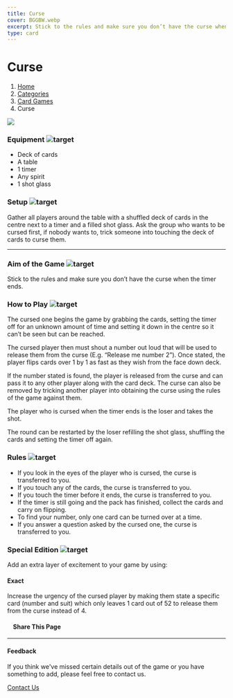 ```yaml
---
title: Curse
cover: BGGBW.webp
excerpt: Stick to the rules and make sure you don’t have the curse when the timer ends.
type: card
---
```


# Curse

1.  [Home](/)
2.  [Categories](GameCategories)
3.  [Card Games](GameCategories/CardGames)
4.  Curse

![](/images/curse.webp)

### Equipment ![target](/images/liquor.webp)

-   Deck of cards
-   A table
-   1 timer
-   Any spirit
-   1 shot glass

### Setup ![target](/images/settings.webp)

Gather all players around the table with a shuffled deck of cards in the centre next to a timer and a filled shot glass. Ask the group who wants to be cursed first, if nobody wants to, trick someone into touching the deck of cards to curse them.

* * *

### Aim of the Game ![target](/images/target.webp)

Stick to the rules and make sure you don’t have the curse when the timer ends.

### How to Play ![target](/images/question.webp)

The cursed one begins the game by grabbing the cards, setting the timer off for an unknown amount of time and setting it down in the centre so it can’t be seen but can be reached.

The cursed player then must shout a number out loud that will be used to release them from the curse (E.g. “Release me number 2”). Once stated, the player flips cards over 1 by 1 as fast as they wish from the face down deck.

If the number stated is found, the player is released from the curse and can pass it to any other player along with the card deck. The curse can also be removed by tricking another player into obtaining the curse using the rules of the game against them.

The player who is cursed when the timer ends is the loser and takes the shot.

The round can be restarted by the loser refilling the shot glass, shuffling the cards and setting the timer off again.

### Rules ![target](/images/rules.webp)

-   If you look in the eyes of the player who is cursed, the curse is transferred to you.
-   If you touch any of the cards, the curse is transferred to you.
-   If you touch the timer before it ends, the curse is transferred to you.
-   If the timer is still going and the pack has finished, collect the cards and carry on flipping.
-   To find your number, only one card can be turned over at a time.
-   If you answer a question asked by the cursed one, the curse is transferred to you.

### Special Edition ![target](/images/special.webp)

Add an extra layer of excitement to your game by using:

#### **Exact**

Increase the urgency of the cursed player by making them state a specific card (number and suit) which only leaves 1 card out of 52 to release them from the curse instead of 4.

####     Share This Page

[](https://www.facebook.com/sharer/sharer.php?u=beergogglegames.co.uk/GameCategories/CardGames/curse)[](https://www.instagram.com/direct/new/)[](https://twitter.com/intent/tweet?url=beergogglegames.co.uk/GameCategories/CardGames/curse)

* * *

#### Feedback

If you think we've missed certain details out of the game or you have something to add, please feel free to contact us.

  
  
  
[Contact Us](contact)
